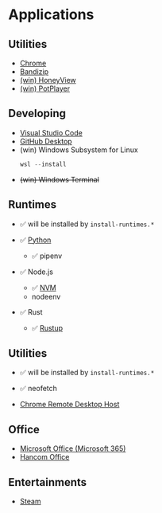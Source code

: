 # Applications

## Utilities
* [Chrome](https://www.google.com/chrome/)
* [Bandizip](https://bandisoft.com/bandizip/)
* [(win) HoneyView](https://bandisoft.com/honeyview/)
* [(win) PotPlayer](https://tv.kakao.com/guide/potplayer)

## Developing
* [Visual Studio Code](https://code.visualstudio.com/)
* [GitHub Desktop](https://desktop.github.com/)
* (win) Windows Subsystem for Linux
  ```ps1
  wsl --install
  ```
* ~~(win) Windows Terminal~~

## Runtimes
* ✅ will be installed by `install-runtimes.*`

* ✅ [Python](https://www.python.org/)
  * ✅ pipenv
* ✅ Node.js  
  * ✅ [NVM](https://github.com/coreybutler/nvm-windows)
  * nodeenv
* ✅ Rust
  * ✅ [Rustup](https://www.rust-lang.org/tools/install)

## Utilities
* ✅ will be installed by `install-runtimes.*`

* ✅ neofetch
* [Chrome Remote Desktop Host](https://remotedesktop.google.com/support)

## Office
* [Microsoft Office (Microsoft 365)](https://www.office.com/)
* [Hancom Office](https://www.hancom.com/main/main.do)

## Entertainments
* [Steam](https://store.steampowered.com/)
